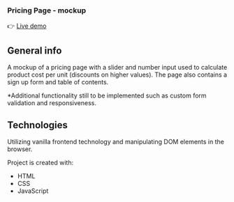 <h3>Pricing Page - mockup</h3>

👉 [Live demo](https://okidokitokiloki.github.io/pricing-page/)

## General info
A mockup of a pricing page with a slider and number input used to calculate product cost per unit (discounts on higher values). The page also contains a sign up form and table of contents.

*Additional functionality still to be implemented such as custom form validation and responsiveness.
	
## Technologies
Utilizing vanilla frontend technology and manipulating DOM elements in the browser.

Project is created with:
* HTML
* CSS
* JavaScript